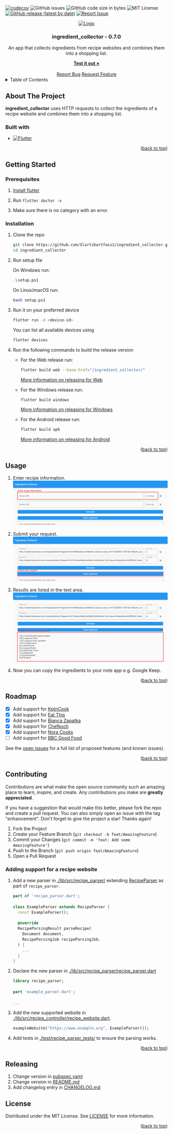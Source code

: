 <a name="readme-top"></a>

[![codecov](https://codecov.io/gh/Slartibartfass2/ingredient_collector/branch/main/graph/badge.svg?token=2HK4E1N7PO)](https://codecov.io/gh/Slartibartfass2/ingredient_collector)
![GitHub issues](https://img.shields.io/github/issues-raw/Slartibartfass2/ingredient_collector?logo=github)
![GitHub code size in bytes](https://img.shields.io/github/languages/code-size/Slartibartfass2/ingredient_collector?logo=github)
![MIT License](https://img.shields.io/github/license/slartibartfass2/ingredient_collector)
[![GitHub release (latest by date)](https://img.shields.io/github/v/release/slartibartfass2/ingredient_collector)](CHANGELOG.md)
[![Report Issue](https://img.shields.io/badge/-Report%20issue-red?style=flat&logo=data:image/png;base64,iVBORw0KGgoAAAANSUhEUgAAACQAAAAkCAYAAADhAJiYAAAAsklEQVR4Ae3UEQzEQBCF4YVzd66nrvWs0+JBPeNUdzzPYT11Onen/3TwLbyl+ZPBSb5sstOq1VXAAEKc7sZczPf2Y3woPyajfBg/yo/JKDfmTr/qVlHOl4m0F+hpKGAAGEG5roBiISgKVKACGQ6jFyRUoAc4gA78HKCTufa025lrKKAX8EFvS7sHeleTmkd9gQ3YgWcWY0ClDBgvKmEMKCNGR/kxflTCuFAnEOKMVlWL+wNsSof8wQFurAAAAABJRU5ErkJggg==)](https://github.com/Slartibartfass2/ingredient_collector/issues/new/choose "Click to report issue")

<div align="center">
    <a href="https://github.com/Slartibartfass2/ingredient_collector">
        <img src="https://cdn-images-1.medium.com/max/1200/1*5-aoK8IBmXve5whBQM90GA.png" alt="Logo" width="80" height="80">
    </a>
    <h3 align="center">ingredient_collector - 0.7.0</h3>
    <p align="center">
        An app that collects ingredients from recipe websites and combines them into a shopping list.
    </p>
    <a href="https://slartibartfass2.github.io/ingredient_collector/"><strong>Test it out »</strong></a>
    <br/>
    <br/>
    <a href="https://github.com/Slartibartfass2/ingredient_collector/issues/new?assignees=Slartibartfass2&labels=bug&template=bug_report.yml&title=%5BBug%5D%3A+%3Ctitle%3E">Report Bug</a>
    <a href="https://github.com/Slartibartfass2/ingredient_collector/issues/new?assignees=Slartibartfass2&labels=enhancement&template=feature_request.yml&title=%5BFeature%5D%3A+%3Ctitle%3E">Request Feature</a>
</div>

<details>
    <summary>Table of Contents</summary>
    <ol>
        <li>
            <a href="#about-the-project">About The Project</a>
            <ul>
                <li><a href="#built-with">Built With</a></li>
            </ul>
        </li>
        <li>
            <a href="#getting-started">Getting Started</a>
            <ul>
                <li><a href="#prerequisites">Prerequisites</a></li>
                <li><a href="#installation">Installation</a></li>
            </ul>
        </li>
        <li><a href="#usage">Usage</a></li>
        <li><a href="#roadmap">Roadmap</a></li>
        <li>
            <a href="#contributing">Contributing</a>
            <ul>
                <li><a href="#adding-support-for-a-recipe-website">Adding support for a recipe website</a></li>
            </ul>
        </li>
        <li><a href="#releasing">Releasing</a></li>
        <li><a href="#license">License</a></li>
    </ol>
</details>

## About The Project

**ingredient_collector** uses HTTP requests to collect the ingredients of a recipe website and combines them into a shopping list.

### Built with

* [![Flutter][flutter-icon]][flutter-url]

<p align="right">(<a href="#readme-top">back to top</a>)</p>

## Getting Started

### Prerequisites

1. [Install flutter](https://docs.flutter.dev/get-started/install)

2. Run `flutter doctor -v`

3. Make sure there is no category with an error.

### Installation

1. Clone the repo

    ```sh
    git clone https://github.com/Slartibartfass2/ingredient_collector.git
    cd ingredient_collector
    ```

2. Run setup file

    On Windows run:

    ```sh
    .\setup.ps1
    ```

    On Linux/macOS run:

    ```sh
    bash setup.ps1
    ```

3. Run it on your preferred device

    ```sh
    flutter run -d <device-id>
    ```

    You can list all available devices using

    ```sh
    flutter devices
    ```

4. Run the following commands to build the release version

    * For the Web release run:

        ```sh
        flutter build web --base-href="/ingredient_collector/"
        ```

        [More information on releasing for Web](https://docs.flutter.dev/get-started/web)

    * For the Windows release run:

        ```sh
        flutter build windows
        ```

        [More information on releasing for Windows](https://docs.flutter.dev/development/platform-integration/windows/building)

    * For the Android release run:

        ```sh
        flutter build apk
        ```

        [More information on releasing for Android](https://docs.flutter.dev/deployment/android)

<p align="right">(<a href="#readme-top">back to top</a>)</p>

## Usage

1. Enter recipe information.
   ![Enter recipes](resources/imgs/usage_enter_recipes.png)

2. Submit your request.
   ![Submit](resources/imgs/usage_submit.png)

3. Results are listed in the text area.
   ![Result](resources/imgs/usage_result.png)

4. Now you can copy the ingredients to your note app e.g. Google Keep.

<p align="right">(<a href="#readme-top">back to top</a>)</p>

## Roadmap

- [x] Add support for [KptnCook](https://www.kptncook.com/)
- [x] Add support for [Eat This](https://www.eat-this.org/)
- [x] Add support for [Bianca Zapatka](https://biancazapatka.com/de/)
- [x] Add support for [Chefkoch](https://www.chefkoch.de/)
- [x] Add support for [Nora Cooks](https://www.noracooks.com/)
- [ ] Add support for [BBC Good Food](https://www.bbcgoodfood.com/)

See the [open issues](https://github.com/Slartibartfass2/ingredient_collector/issues) for a full list of proposed features (and known issues).

<p align="right">(<a href="#readme-top">back to top</a>)</p>

## Contributing

Contributions are what make the open source community such an amazing place to learn, inspire, and create. Any contributions you make are **greatly appreciated**.

If you have a suggestion that would make this better, please fork the repo and create a pull request. You can also simply open an issue with the tag "enhancement".
Don't forget to give the project a star! Thanks again!

1. Fork the Project
2. Create your Feature Branch (`git checkout -b feat/AmazingFeature`)
3. Commit your Changes (`git commit -m 'feat: Add some AmazingFeature'`)
4. Push to the Branch (`git push origin feat/AmazingFeature`)
5. Open a Pull Request

### Adding support for a recipe website

1. Add a new parser in [./lib/src/recipe_parser/](./lib/src/recipe_parser/) extending [RecipeParser](./lib/src/recipe_parser/recipe_parser.dart) as part of `recipe_parser`.

    ```dart
    part of 'recipe_parser.dart';

    class ExampleParser extends RecipeParser {
      const ExampleParser();

      @override
      RecipeParsingResult parseRecipe(
        Document document,
        RecipeParsingJob recipeParsingJob,
      ) {
        ...
      }
    }
    ```

2. Declare the new parser in [./lib/src/recipe_parser/recipe_parser.dart](./lib/src/recipe_parser/recipe_parser.dart)

    ```dart
    library recipe_parser;

    part 'example_parser.dart';

    ...
    ```

3. Add the new supported website in [./lib/src/recipe_controller/recipe_website.dart](./lib/src/recipe_controller/recipe_website.dart).

   ```dart
   exampleWebsite("https://www.example.org", ExampleParser());
   ```

4. Add tests in [./test/recipe_parser_tests/](./test/recipe_parser_tests/) to ensure the parsing works.

<p align="right">(<a href="#readme-top">back to top</a>)</p>

## Releasing

1. Change version in [pubspec.yaml](pubspec.yaml)
2. Change version in [README.md](README.md)
3. Add changelog entry in [CHANGELOG.md](CHANGELOG.md)

## License

Distributed under the MIT License. See [LICENSE](LICENSE) for more information.

<p align="right">(<a href="#readme-top">back to top</a>)</p>

[flutter-icon]: https://img.shields.io/badge/flutter-%230175C2.svg?style=for-the-badge&logo=flutter&logoColor=white
[flutter-url]: https://flutter.dev/
